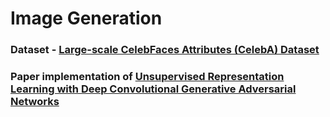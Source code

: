 # Image Generation

### Dataset - [Large-scale CelebFaces Attributes (CelebA) Dataset](http://mmlab.ie.cuhk.edu.hk/projects/CelebA.html)

### Paper implementation of [Unsupervised Representation Learning with Deep Convolutional Generative Adversarial Networks](https://arxiv.org/pdf/1511.06434.pdf)
